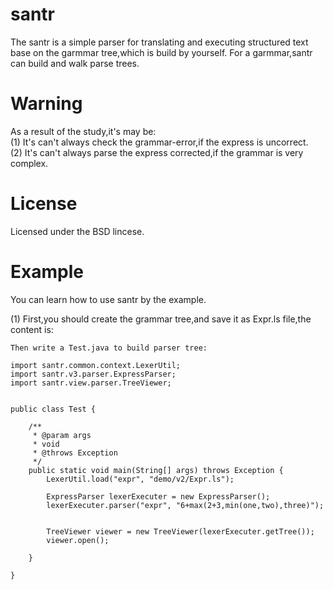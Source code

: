 santr
=====
The santr is a simple parser for translating and executing structured text base on the garmmar tree,which is build by yourself. For a garmmar,santr can build and walk parse trees.

Warning
=======
As a result of the study,it's may be:<br>
(1) It's can't always check the grammar-error,if the express is uncorrect.<br>
(2) It's can't always parse the express corrected,if the grammar is very complex.

License
=======

Licensed under the BSD lincese.

Example
=======
You can learn how to use santr by the example.<br>

(1) First,you should create the grammar tree,and save it as Expr.ls file,the content is:<br>


    
    
    
    Then write a Test.java to build parser tree:
    
    import santr.common.context.LexerUtil;
    import santr.v3.parser.ExpressParser;
    import santr.view.parser.TreeViewer;
    
    
    public class Test {
    
    	/**
    	 * @param args
    	 * void
    	 * @throws Exception 
    	 */
    	public static void main(String[] args) throws Exception {
    		LexerUtil.load("expr", "demo/v2/Expr.ls");
    		
    		ExpressParser lexerExecuter = new ExpressParser();
    		lexerExecuter.parser("expr", "6+max(2+3,min(one,two),three)");
    		
    
    	    TreeViewer viewer = new TreeViewer(lexerExecuter.getTree());
    	    viewer.open();
    
    	}
    
    }
